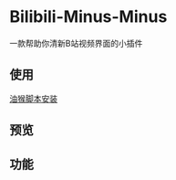 # Bilibili-Minus-Minus

一款帮助你清新B站视频界面的小插件

## 使用

[油猴脚本安装](https://greasyfork.org/zh-CN/scripts/446578-bilibili-minus-minus)

## 预览

## 功能